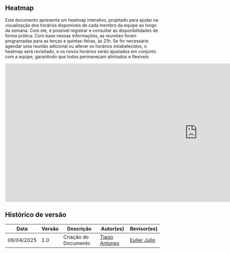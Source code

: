 ## Heatmap

Este documento apresenta um heatmap interativo, projetado para ajudar na visualização dos horários disponíveis de cada membro da equipe ao longo da semana. Com ele, é possível registrar e consultar as disponibilidades de forma prática. Com base nessas informações, as reuniões foram programadas para as terças e quintas-feiras, às 21h. Se for necessário agendar uma reunião adicional ou alterar os horários estabelecidos, o heatmap será revisitado, e os novos horários serão ajustados em conjunto com a equipe, garantindo que todos permaneçam alinhados e flexíveis.

<iframe width="1250px" height="450px" frameborder="0"width="1250px" height="550px" frameborder="0" src="https://docs.google.com/spreadsheets/d/1z-Ktw0Ym9ZMBUNmBeFE0jImiREwWUdCoQZ0fJm0B4Sg/edit?usp=sharing"></iframe>


## Histórico de versão
| Data | Versão | Descrição | Autor(es) | Revisor(es) |
| ---- | ---- | ---- | ---- | ---- |
| 06/04/2025 | 1.0 | Criação do Documento | [Tiago Antunes](https://github.com/tiagobalieiro) | [Euller Julio](https://github.com/potatoyz908) |